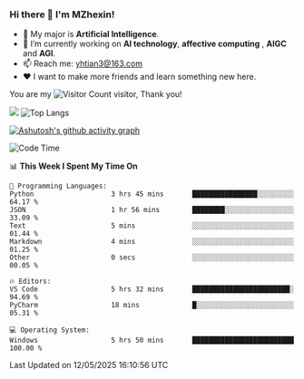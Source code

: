 ### Hi there 👋 I'm MZhexin!

- 💬 My major is **Artificial Intelligence**.
- 🔭 I’m currently working on **AI technology**, **affective computing** , **AIGC** and **AGI**.
- 📫 Reach me: <yhtian3@163.com>
- :heart: I want to make more friends and learn something new here.

You are my ![Visitor Count](https://profile-counter.glitch.me/MZhexin/count.svg) visitor, Thank you!

 ![](https://github-readme-stats.vercel.app/api?username=MZhexin&show_icons=true&theme=transparent) ![Top Langs](https://github-readme-stats.vercel.app/api/top-langs/?username=MZhexin&layout=compact&theme=tokyonight) 

[![Ashutosh's github activity graph](https://github-readme-activity-graph.vercel.app/graph?username=MZhexin)](https://github.com/ashutosh00710/github-readme-activity-graph)



<!--START_SECTION:waka-->
![Code Time](http://img.shields.io/badge/Code%20Time-391%20hrs%2050%20mins-blue)

📊 **This Week I Spent My Time On** 

```text
💬 Programming Languages: 
Python                   3 hrs 45 mins       ████████████████░░░░░░░░░   64.17 % 
JSON                     1 hr 56 mins        ████████░░░░░░░░░░░░░░░░░   33.09 % 
Text                     5 mins              ░░░░░░░░░░░░░░░░░░░░░░░░░   01.44 % 
Markdown                 4 mins              ░░░░░░░░░░░░░░░░░░░░░░░░░   01.25 % 
Other                    0 secs              ░░░░░░░░░░░░░░░░░░░░░░░░░   00.05 % 

🔥 Editors: 
VS Code                  5 hrs 32 mins       ████████████████████████░   94.69 % 
PyCharm                  18 mins             █░░░░░░░░░░░░░░░░░░░░░░░░   05.31 % 

💻 Operating System: 
Windows                  5 hrs 50 mins       █████████████████████████   100.00 % 
```


 Last Updated on 12/05/2025 16:10:56 UTC
<!--END_SECTION:waka-->


